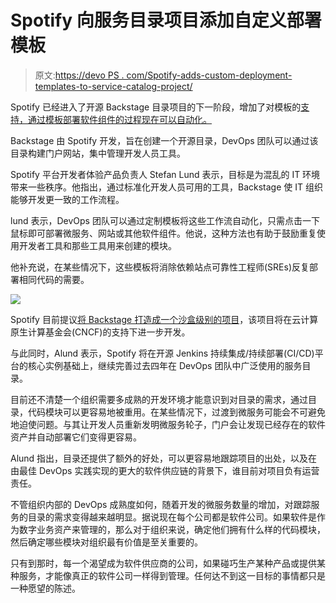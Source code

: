 # Spotify 向服务目录项目添加自定义部署模板

> 原文:[https://devo PS . com/Spotify-adds-custom-deployment-templates-to-service-catalog-project/](https://devops.com/spotify-adds-custom-deployment-templates-to-service-catalog-project/)

Spotify 已经进入了开源 Backstage 目录项目的下一阶段，增加了对模板的[支持，通过模板部署软件组件的过程现在可以自动化。](https://backstage.io/blog/2020/08/05/announcing-backstage-software-templates)

Backstage 由 Spotify 开发，旨在创建一个开源目录，DevOps 团队可以通过该目录构建门户网站，集中管理开发人员工具。

Spotify 平台开发者体验产品负责人 Stefan Lund 表示，目标是为混乱的 IT 环境带来一些秩序。他指出，通过标准化开发人员可用的工具，Backstage 使 IT 组织能够开发更一致的工作流程。

lund 表示，DevOps 团队可以通过定制模板将这些工作流自动化，只需点击一下鼠标即可部署微服务、网站或其他软件组件。他说，这种方法也有助于鼓励重复使用开发者工具和那些工具用来创建的模块。

他补充说，在某些情况下，这些模板将消除依赖站点可靠性工程师(SREs)反复部署相同代码的需要。

![](../Images/d04bf9063fc94f68a8f6e3658896d134.png)

Spotify 目前提议[将 Backstage 打造成一个沙盒级别的项目](https://github.com/cncf/toc/pull/476)，该项目将在云计算原生计算基金会(CNCF)的支持下进一步开发。

与此同时，Alund 表示，Spotify 将在开源 Jenkins 持续集成/持续部署(CI/CD)平台的核心实例基础上，继续完善过去四年在 DevOps 团队中广泛使用的服务目录。

目前还不清楚一个组织需要多成熟的开发环境才能意识到对目录的需求，通过目录，代码模块可以更容易地被重用。在某些情况下，过渡到微服务可能会不可避免地迫使问题。与其让开发人员重新发明微服务轮子，门户会让发现已经存在的软件资产并自动部署它们变得更容易。

Alund 指出，目录还提供了额外的好处，可以更容易地跟踪项目的出处，以及在由最佳 DevOps 实践实现的更大的软件供应链的背景下，谁目前对项目负有运营责任。

不管组织内部的 DevOps 成熟度如何，随着开发的微服务数量的增加，对跟踪服务的目录的需求变得越来越明显。据说现在每个公司都是软件公司。如果软件是作为数字业务资产来管理的，那么对于组织来说，确定他们拥有什么样的代码模块，然后确定哪些模块对组织最有价值是至关重要的。

只有到那时，每一个渴望成为软件供应商的公司，如果碰巧生产某种产品或提供某种服务，才能像真正的软件公司一样得到管理。任何达不到这一目标的事情都只是一种愿望的陈述。